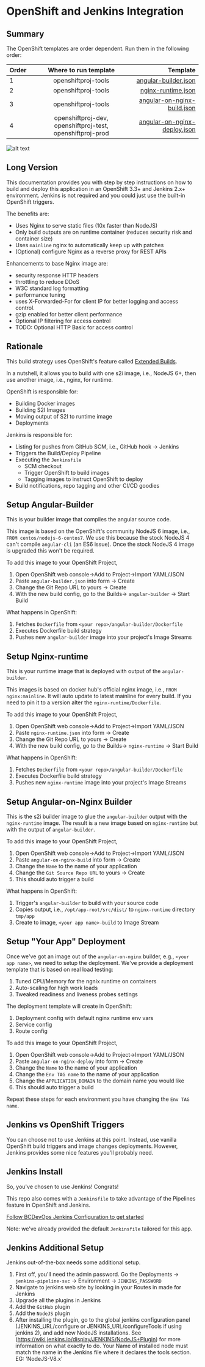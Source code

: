 # OpenShift and Jenkins Integration

## Summary

The OpenShift templates are order dependent.  Run them in the following order:

| Order        | Where to run template           | Template  |
| :------------- |:-------------:| -----:|
| 1    | openshiftproj-tools | [angular-builder.json](https://raw.githubusercontent.com/bcgov/eagle-public/develop/openshift/templates/angular-builder/angular-builder.json) |
| 2    | openshiftproj-tools      | [nginx-runtime.json](https://raw.githubusercontent.com/bcgov/eagle-public/develop/openshift/templates/nginx-runtime/nginx-runtime.json) |
| 3    | openshiftproj-tools      | [angular-on-nginx-build.json](https://raw.githubusercontent.com/bcgov/eagle-public/develop/openshift/templates/angular-on-nginx/angular-on-nginx-build.json) |
| 4    | openshiftproj-dev, openshiftproj-test, openshiftproj-prod      | [angular-on-nginx-deploy.json](https://raw.githubusercontent.com/bcgov/eagle-public/develop/openshift/templates/angular-on-nginx/angular-on-nginx-deploy.json) |

![alt text](EPIC-ExtendedBuildArchitecture.png "Relationship of templates")

## Long Version

This documentation provides you with step by step instructions on how to build and deploy this application in an OpenShift 3.3+ and Jenkins 2.x+ environment.  Jenkins is not required and you could just use the built-in OpenShift triggers.

The benefits are:

- Uses Nginx to serve static files (10x faster than NodeJS)
- Only build outputs are on runtime container (reduces security risk and container size)
- Uses `mainline` nginx to automatically keep up with patches
- (Optional) configure Nginx as a reverse proxy for REST APIs

Enhancements to base Nginx image are:

- security response HTTP headers
- throttling to reduce DDoS
- W3C standard log formatting
- performance tuning
- uses X-Forwarded-For for client IP for better logging and access control.
- gzip enabled for better client performance
- Optional IP filtering for access control
- TODO: Optional HTTP Basic for access control

## Rationale

This build strategy uses OpenShift's feature called [Extended Builds](https://docs.openshift.com/container-platform/3.3/dev_guide/builds.html#extended-builds).

In a nutshell, it allows you to build with one s2i image, i.e., NodeJS 6+, then use another image, i.e., nginx, for runtime.

OpenShift is responsible for:

- Building Docker images
- Building S2I Images
- Moving output of S2I to runtime image
- Deployments

Jenkins is responsible for:

- Listing for pushes from GitHub SCM, i.e., GitHub hook -> Jenkins
- Triggers the Build/Deploy Pipeline
- Executing the `Jenkinsfile`
  - SCM checkout
  - Trigger OpenShift to build images
  - Tagging images to instruct OpenShift to deploy
- Build notifications, repo tagging and other CI/CD goodies

## Setup Angular-Builder

This is your builder image that compiles the angular source code.

This image is based on the OpenShift's community NodeJS 6 image, i.e., `FROM centos/nodejs-6-centos7`.
We use this because the stock NodeJS 4 can't compile `angular-cli` (an ES6 issue).  Once the stock NodeJS 4 image
is upgraded this won't be required.

To add this image to your OpenShift Project,

1. Open OpenShift web console->Add to Project->Import YAML/JSON
1. Paste `angular-builder.json` into form -> Create
1. Change the Git Repo URL to yours -> Create
1. With the new build config, go to the Builds-> `angular-builder` -> Start Build

What happens in OpenShift:

1. Fetches `Dockerfile` from `<your repo>/angular-builder/Dockerfile`
1. Executes Dockerfile build strategy
1. Pushes new `angular-builder` image into your project's Image Streams

## Setup Nginx-runtime

This is your runtime image that is deployed with output of the `angular-builder`.

This images is based on docker hub's official nginx image, i.e., `FROM nginx:mainline`.  It will auto
update to latest mainline for every build.  If you need to pin it to a version alter the `nginx-runtime/Dockerfile`.
  
To add this image to your OpenShift Project,

1. Open OpenShift web console->Add to Project->Import YAML/JSON
1. Paste `nginx-runtime.json` into form -> Create
1. Change the Git Repo URL to yours -> Create
1. With the new build config, go to the Builds-> `nginx-runtime` -> Start Build

What happens in OpenShift:

1. Fetches `Dockerfile` from `<your repo>/angular-builder/Dockerfile`
1. Executes Dockerfile build strategy
1. Pushes new `nginx-runtime` image into your project's Image Streams

## Setup Angular-on-Nginx Builder

This is the s2i builder image to glue the `angular-builder` output with the `nginx-runtime` image.  The result is a
new image based on `nginx-runtime` but with the output of `angular-builder`.

To add this image to your OpenShift Project,

1. Open OpenShift web console->Add to Project->Import YAML/JSON
1. Paste `angular-on-nginx-build` into form -> Create
1. Change the `Name` to the name of your application
1. Change the `Git Source Repo URL` to yours -> Create
1. This should auto trigger a build

What happens in OpenShift:

1. Trigger's `angular-builder` to build with your source code
1. Copies output, i.e., `/opt/app-root/src/dist/` to `nginx-runtime` directory `tmp/app`
1. Create to image, `<your app name>-build` to Image Stream

## Setup "Your App" Deployment

Once we've got an image out of the `angular-on-nginx` builder, e.g., `<your app name>`, we
need to setup the deployment.  We've provide a deployment template that is based on real load testing:

1. Tuned CPU/Memory for the ngnix runtime on containers
1. Auto-scaling for high work loads
1. Tweaked readiness and liveness probes settings

The deployment template will create in OpenShift:

1. Deployment config with default nginx runtime env vars
1. Service config
1. Route config

To add this image to your OpenShift Project,

1. Open OpenShift web console->Add to Project->Import YAML/JSON
1. Paste `angular-on-nginx-deploy` into form -> Create
1. Change the `Name` to the name of your application
1. Change the `Env TAG name` to the name of your application
1. Change the `APPLICATION_DOMAIN` to the domain name you would like
1. This should auto trigger a build

Repeat these steps for each environment you have changing the `Env TAG name`.

## Jenkins vs OpenShift Triggers

You can choose not to use Jenkins at this point.  Instead, use vanilla OpenShift build triggers and image
changes deployments.  However, Jenkins provides some nice features you'll probably need.

## Jenkins Install

So, you've chosen to use Jenkins!  Congrats!
  
This repo also comes with a `Jenkinsfile` to take advantage of the Pipelines feature in OpenShift and Jenkins.

[Follow BCDevOps Jenkins Configuration to get started](https://github.com/BCDevOps/issues-and-solutions/wiki/Jenkins-Configuration)

Note: we've already provided the default `Jenkinsfile` tailored for this app.

## Jenkins Additional Setup

Jenkins out-of-the-box needs some additional setup.  

1. First off, you'll need the admin password.  Go the Deployments -> `jenkins-pipeline-svc` -> Environment -> `JENKINS_PASSWORD`
1. Navigate to jenkins web site by looking in your Routes in made for Jenkins
1. Upgrade all the plugins in Jenkins
1. Add the `GitHub` plugin
1. Add the `NodeJS` plugin
1. After installing the plugin, go to the global jenkins configuration panel (JENKINS_URL/configure or JENKINS_URL/configureTools if using jenkins 2), and add new NodeJS installations.  See (<https://wiki.jenkins.io/display/JENKINS/NodeJS+Plugin>) for more information on what exactly to do.  Your Name of installed node must match the name in the Jenkins file where it declares the tools section.  EG: 'NodeJS-V8.x'